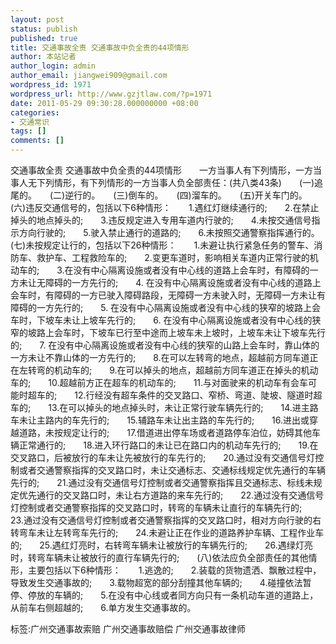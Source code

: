 ```yaml
---
layout: post
status: publish
published: true
title: 交通事故全责 交通事故中负全责的44项情形
author: 本站记者
author_login: admin
author_email: jiangwei909@gmail.com
wordpress_id: 1971
wordpress_url: http://www.gzjtlaw.com/?p=1971
date: 2011-05-29 09:30:28.000000000 +08:00
categories:
- 交通常识
tags: []
comments: []
---
```

交通事故全责 交通事故中负全责的44项情形　　一方当事人有下列情形，一方当事人无下列情形，有下列情形的一方当事人负全部责任：(共八类43条)　　(一)追尾的。　　(二)逆行的。　　(三)倒车的。　　(四)溜车的。　　(五)开关车门的。　　(六)违反交通信号的，包括以下6种情形：　　1.遇红灯继续通行的;　　2.在禁止掉头的地点掉头的;　　3.违反规定进入专用车道内行驶的;　　4.未按交通信号指示方向行驶的;　　5.驶入禁止通行的道路的;　　6.未按照交通警察指挥通行的。　　(七)未按规定让行的，包括以下26种情形：　　1.未避让执行紧急任务的警车、消防车、救护车、工程救险车的;　　2.变更车道时，影响相关车道内正常行驶的机动车的;　　3.在没有中心隔离设施或者没有中心线的道路上会车时，有障碍的一方未让无障碍的一方先行的;　　4. 在没有中心隔离设施或者没有中心线的道路上会车时，有障碍的一方已驶入障碍路段，无障碍一方未驶入时，无障碍一方未让有障碍的一方先行的;　　5. 在没有中心隔离设施或者没有中心线的狭窄的坡路上会车时，下坡车未让上坡车先行的;　　6. 在没有中心隔离设施或者没有中心线的狭窄的坡路上会车时，下坡车已行至中途而上坡车未上坡时，上坡车未让下坡车先行的;　　7. 在没有中心隔离设施或者没有中心线的狭窄的山路上会车时，靠山体的一方未让不靠山体的一方先行的;　　8.在可以左转弯的地点，超越前方同车道正在左转弯的机动车的;　　9.在可以掉头的地点，超越前方同车道正在掉头的机动车的;　　10.超越前方正在超车的机动车的;　　11.与对面驶来的机动车有会车可能时超车的;　　12.行经没有超车条件的交叉路口、窄桥、弯道、陡坡、隧道时超车的;　　13.在可以掉头的地点掉头时，未让正常行驶车辆先行的;　　14.进主路车未让主路内的车先行的;　　15.辅路车未让出主路的车先行的;　　16.进出或穿越道路，未按规定让行的;　　17.借道进出停车场或者道路停车泊位，妨碍其他车辆正常通行的;　　18.进入环行路口的未让已在路口内的机动车先行的;　　19.在交叉路口，后被放行的车未让先被放行的车先行的;　　20.通过没有交通信号灯控制或者交通警察指挥的交叉路口时，未让交通标志、交通标线规定优先通行的车辆先行的;　　21.通过没有交通信号灯控制或者交通警察指挥且交通标志、标线未规定优先通行的交叉路口时，未让右方道路的来车先行的;　　22.通过没有交通信号灯控制或者交通警察指挥的交叉路口时，转弯的车辆未让直行的车辆先行的;　　23.通过没有交通信号灯控制或者交通警察指挥的交叉路口时，相对方向行驶的右转弯车未让左转弯车先行的;　　24.未避让正在作业的道路养护车辆、工程作业车的;　　25.遇红灯亮时，右转弯车辆未让被放行的车辆先行的;　　26.遇绿灯亮时，转弯车辆未让被放行的直行车辆先行的;　　(八)依法应负全部责任的其他情形，主要包括以下6种情形：　　1.逃逸的;　　2.装载的货物遗洒、飘散过程中，导致发生交通事故的;　　3.载物超宽的部分刮撞其他车辆的;　　4.碰撞依法暂停、停放的车辆的;　　5.在没有中心线或者同方向只有一条机动车道的道路上，从前车右侧超越的;　　6.单方发生交通事故的。标签:广州交通事故索赔 广州交通事故赔偿 广州交通事故律师

